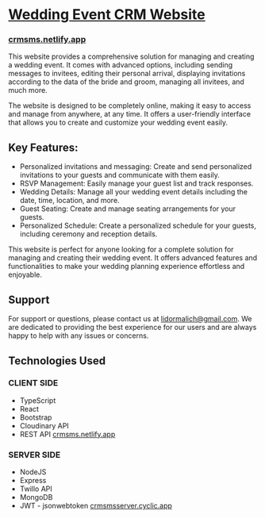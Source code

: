 # [Wedding Event CRM Website ](https://crmsms.netlify.app)  
### [crmsms.netlify.app](https://crmsms.netlify.app)

This website provides a comprehensive solution for managing and creating a wedding event. It comes with advanced options, including sending messages to invitees, editing their personal arrival, displaying invitations according to the data of the bride and groom, managing all invitees, and much more.

The website is designed to be completely online, making it easy to access and manage from anywhere, at any time. It offers a user-friendly interface that allows you to create and customize your wedding event easily.

## Key Features:

-   Personalized invitations and messaging: Create and send personalized invitations to your guests and communicate with them easily.
-   RSVP Management: Easily manage your guest list and track responses.
-   Wedding Details: Manage all your wedding event details including the date, time, location, and more.
-   Guest Seating: Create and manage seating arrangements for your guests.
-   Personalized Schedule: Create a personalized schedule for your guests, including ceremony and reception details.


This website is perfect for anyone looking for a complete solution for managing and creating their wedding event. It offers advanced features and functionalities to make your wedding planning experience effortless and enjoyable.

## Support

For support or questions, please contact us at [lidormalich@gmail.com](mailto:lidormalich@gmail.com). We are dedicated to providing the best experience for our users and are always happy to help with any issues or concerns.

## Technologies Used

 ### CLIENT SIDE
-   TypeScript
-   React
- Bootstrap
-  Cloudinary API
-   REST API
[crmsms.netlify.app](https://crmsms.netlify.app/)


### SERVER SIDE
-   NodeJS
-   Express
-   Twillo API
- MongoDB
- JWT - jsonwebtoken
[crmsmsserver.cyclic.app](https://crmsmsserver.cyclic.app/api/lidor)
